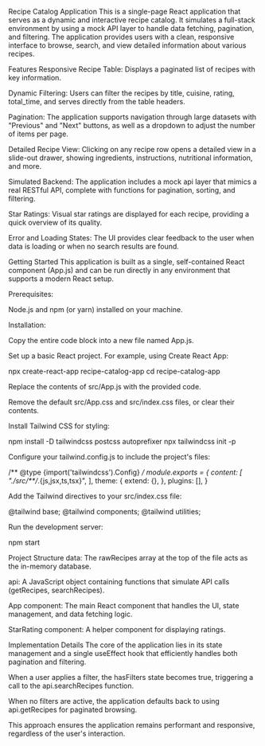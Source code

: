 Recipe Catalog Application
This is a single-page React application that serves as a dynamic and interactive recipe catalog. It simulates a full-stack environment by using a mock API layer to handle data fetching, pagination, and filtering. The application provides users with a clean, responsive interface to browse, search, and view detailed information about various recipes.

Features
Responsive Recipe Table: Displays a paginated list of recipes with key information.

Dynamic Filtering: Users can filter the recipes by title, cuisine, rating, total_time, and serves directly from the table headers.

Pagination: The application supports navigation through large datasets with "Previous" and "Next" buttons, as well as a dropdown to adjust the number of items per page.

Detailed Recipe View: Clicking on any recipe row opens a detailed view in a slide-out drawer, showing ingredients, instructions, nutritional information, and more.

Simulated Backend: The application includes a mock api layer that mimics a real RESTful API, complete with functions for pagination, sorting, and filtering.

Star Ratings: Visual star ratings are displayed for each recipe, providing a quick overview of its quality.

Error and Loading States: The UI provides clear feedback to the user when data is loading or when no search results are found.

Getting Started
This application is built as a single, self-contained React component (App.js) and can be run directly in any environment that supports a modern React setup.

Prerequisites:

Node.js and npm (or yarn) installed on your machine.

Installation:

Copy the entire code block into a new file named App.js.

Set up a basic React project. For example, using Create React App:

npx create-react-app recipe-catalog-app
cd recipe-catalog-app

Replace the contents of src/App.js with the provided code.

Remove the default src/App.css and src/index.css files, or clear their contents.

Install Tailwind CSS for styling:

npm install -D tailwindcss postcss autoprefixer
npx tailwindcss init -p

Configure your tailwind.config.js to include the project's files:

/** @type {import('tailwindcss').Config} */
module.exports = {
  content: [
    "./src/**/*.{js,jsx,ts,tsx}",
  ],
  theme: {
    extend: {},
  },
  plugins: [],
}

Add the Tailwind directives to your src/index.css file:

@tailwind base;
@tailwind components;
@tailwind utilities;

Run the development server:

npm start

Project Structure
data: The rawRecipes array at the top of the file acts as the in-memory database.

api: A JavaScript object containing functions that simulate API calls (getRecipes, searchRecipes).

App component: The main React component that handles the UI, state management, and data fetching logic.

StarRating component: A helper component for displaying ratings.

Implementation Details
The core of the application lies in its state management and a single useEffect hook that efficiently handles both pagination and filtering.

When a user applies a filter, the hasFilters state becomes true, triggering a call to the api.searchRecipes function.

When no filters are active, the application defaults back to using api.getRecipes for paginated browsing.

This approach ensures the application remains performant and responsive, regardless of the user's interaction.
